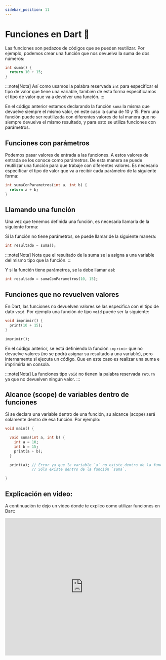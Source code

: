 ```yaml
---
sidebar_position: 11
---
```


# Funciones en Dart 🚀

Las funciones son pedazos de códigos que se pueden reutilizar. Por ejemplo, podemos crear una función que nos devuelva la suma de dos números:

```dart
int suma() {
  return 10 + 15;
}
```

:::note[Nota]
Así como usamos la palabra reservada `int` para especificar el tipo de valor que tiene una variable, también de esta forma especificamos el tipo de valor que va a devolver una función.
:::

En el código anterior estamos declarando la función `suma` la misma que devuelve siempre el mismo valor, en este caso la suma de 10 y 15. Pero una función puede ser reutilizada con diferentes valores de tal manera que no siempre devuelva el mismo resultado, y para esto se utiliza funciones con parámetros. 


## Funciones con parámetros

Podemos pasar valores de entrada a las funciones. A estos valores de entrada se los conoce como parámetros. De esta manera se puede reutilizar una función para que trabaje con diferentes valores. Es necesario especificar el tipo de valor que va a recibir cada parámetro de la siguiente forma:

```dart
int sumaConParametros(int a, int b) {
  return a + b;
}
```

## Llamando una función

Una vez que tenemos definida una función, es necesaria llamarla de la siguiente forma:

Si la función no tiene parámetros, se puede llamar de la siguiente manera:

```dart
int resultado = suma();
```

:::note[Nota]
Nota que el resultado de la suma se la asigna a una variable del mismo tipo que la función.
:::

Y si la función tiene parámetros, se la debe llamar así:

```dart
int resultado = sumaConParametros(10, 15);
```

## Funciones que no revuelven valores

En Dart, las funciones no devuelven valores se las especifica con el tipo de dato `void`. Por ejemplo una función de tipo `void` puede ser la siguiente:

```dart
void imprimir() {
  print(10 + 15);
}

imprimir();
```

En el código anterior, se está definiendo la función `imprimir` que no devuelve valores (no se podrá asignar su resultado a una variable), pero internamente si ejecuta un código. Que en este caso es realizar una suma e imprimirla en consola.

:::note[Nota]
La funciones tipo `void` no tienen la palabra reservada `return` ya que no devuelven ningún valor.
:::

## Alcance (scope) de variables dentro de funciones

Si se declara una variable dentro de una función, su alcance (scope) será solamente dentro de esa función. Por ejemplo:

```dart
void main() {

  void suma(int a, int b) {
    int a = 10;
    int b = 15;
    print(a + b); 
  }

  print(a); // Error ya que la variable `a` no existe dentro de la función `main`. 
            // Sólo existe dentro de la función `suma`.

}

```

## Explicación en video:

A continuación te dejo un video donde te explico como utilizar funciones en Dart:

<iframe width="100%" height="444" src="https://www.youtube.com/embed/3f_klrMPLFc?si=skRI56l1TyjEgDL9" title="YouTube video player" frameborder="0" allow="accelerometer; autoplay; clipboard-write; encrypted-media; gyroscope; picture-in-picture; web-share" referrerpolicy="strict-origin-when-cross-origin" allowfullscreen></iframe>